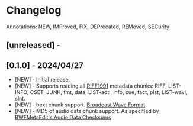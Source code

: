 # Changelog

Annotations: NEW, IMProved, FIX, DEPrecated, REMoved, SECurity

## [unreleased] - 

## [0.1.0] - 2024/04/27

- [NEW] - Initial release. 
- [NEW] - Supports reading all [RIFF1991](https://wavref.til.cafe/spec/riff1991/) metadata chunks: RIFF, LIST-INFO, CSET, JUNK, fmt, data, LIST-adtl, info, cue, fact, plst, LIST-wavl, slnt. 
- [NEW] - bext chunk support. [Broadcast Wave Format](https://en.wikipedia.org/wiki/Broadcast_Wave_Format)
- [NEW] - MD5 of audio data chunk support. As specified by [BWFMetaEdit's Audio Data Checksums](https://mediaarea.net/BWFMetaEdit/md5)


